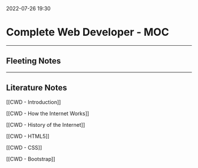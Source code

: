 2022-07-26 19:30
# Complete Web Developer - MOC
---
## Fleeting Notes


---
## Literature Notes
[[CWD - Introduction]]

[[CWD - How the Internet Works]]

[[CWD - History of the Internet]]

[[CWD - HTML5]]

[[CWD - CSS]]

[[CWD - Bootstrap]]
